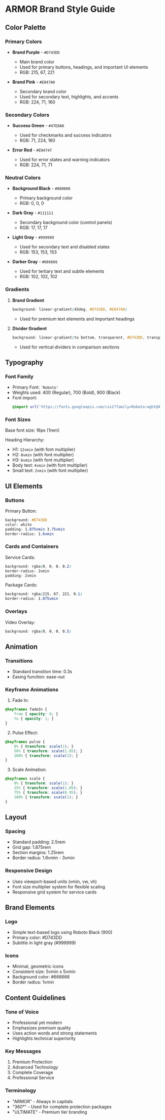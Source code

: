 # ARMOR Brand Style Guide

## Color Palette

### Primary Colors
- **Brand Purple** - `#D743DD`
  - Main brand color
  - Used for primary buttons, headings, and important UI elements
  - RGB: 215, 67, 221

- **Brand Pink** - `#E047A0`
  - Secondary brand color
  - Used for secondary text, highlights, and accents
  - RGB: 224, 71, 160

### Secondary Colors
- **Success Green** - `#47E0A0`
  - Used for checkmarks and success indicators
  - RGB: 71, 224, 160

- **Error Red** - `#E04747`
  - Used for error states and warning indicators
  - RGB: 224, 71, 71

### Neutral Colors
- **Background Black** - `#000000`
  - Primary background color
  - RGB: 0, 0, 0

- **Dark Gray** - `#111111`
  - Secondary background color (control panels)
  - RGB: 17, 17, 17

- **Light Gray** - `#999999`
  - Used for secondary text and disabled states
  - RGB: 153, 153, 153

- **Darker Gray** - `#666666`
  - Used for tertiary text and subtle elements
  - RGB: 102, 102, 102

### Gradients
1. **Brand Gradient**
   ```css
   background: linear-gradient(45deg, #D743DD, #E047A0)
   ```
   - Used for premium text elements and important headings

2. **Divider Gradient**
   ```css
   background: linear-gradient(to bottom, transparent, #D743DD, transparent)
   ```
   - Used for vertical dividers in comparison sections

## Typography

### Font Family
- Primary Font: `'Roboto'`
- Weights used: 400 (Regular), 700 (Bold), 900 (Black)
- Font import:
  ```css
  @import url('https://fonts.googleapis.com/css2?family=Roboto:wght@400;700;900&display=swap')
  ```

### Font Sizes
Base font size: 16px (1rem)

Heading Hierarchy:
- H1: `12vmin` (with font multiplier)
- H2: `8vmin` (with font multiplier)
- H3: `6vmin` (with font multiplier)
- Body text: `4vmin` (with font multiplier)
- Small text: `2vmin` (with font multiplier)

## UI Elements

### Buttons
Primary Button:
```css
background: #D743DD
color: white
padding: 1.875vmin 3.75vmin
border-radius: 1.6vmin
```

### Cards and Containers
Service Cards:
```css
background: rgba(0, 0, 0, 0.2)
border-radius: 2vmin
padding: 2vmin
```

Package Cards:
```css
background: rgba(215, 67, 221, 0.1)
border-radius: 1.875vmin
```

### Overlays
Video Overlay:
```css
background: rgba(0, 0, 0, 0.5)
```

## Animation

### Transitions
- Standard transition time: 0.3s
- Easing function: ease-out

### Keyframe Animations
1. Fade In:
```css
@keyframes fadeIn {
    from { opacity: 0; }
    to { opacity: 1; }
}
```

2. Pulse Effect:
```css
@keyframes pulse {
    0% { transform: scale(1); }
    50% { transform: scale(1.05); }
    100% { transform: scale(1); }
}
```

3. Scale Animation:
```css
@keyframes scale {
    0% { transform: scale(1); }
    25% { transform: scale(1.05); }
    75% { transform: scale(0.95); }
    100% { transform: scale(1); }
}
```

## Layout

### Spacing
- Standard padding: 2.5rem
- Grid gap: 1.875rem
- Section margins: 1.25rem
- Border radius: 1.6vmin - 3vmin

### Responsive Design
- Uses viewport-based units (vmin, vw, vh)
- Font size multiplier system for flexible scaling
- Responsive grid system for service cards

## Brand Elements

### Logo
- Simple text-based logo using Roboto Black (900)
- Primary color: #D743DD
- Subtitle in light gray (#999999)

### Icons
- Minimal, geometric icons
- Consistent size: 5vmin x 5vmin
- Background color: #666666
- Border radius: 1vmin

## Content Guidelines

### Tone of Voice
- Professional yet modern
- Emphasizes premium quality
- Uses action words and strong statements
- Highlights technical superiority

### Key Messages
1. Premium Protection
2. Advanced Technology
3. Complete Coverage
4. Professional Service

### Terminology
- "ARMOR" - Always in capitals
- "360°" - Used for complete protection packages
- "ULTIMATE" - Premium tier branding 